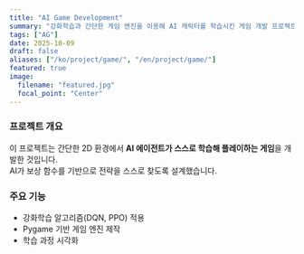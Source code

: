 ```yaml
---
title: "AI Game Development"
summary: "강화학습과 간단한 게임 엔진을 이용해 AI 캐릭터를 학습시킨 게임 개발 프로젝트"
tags: ["AG"]
date: 2025-10-09
draft: false
aliases: ["/ko/project/game/", "/en/project/game/"]
featured: true
image:
  filename: "featured.jpg"
  focal_point: "Center"
---
```


### 프로젝트 개요
이 프로젝트는 간단한 2D 환경에서 **AI 에이전트가 스스로 학습해 플레이하는 게임**을 개발한 것입니다.  
AI가 보상 함수를 기반으로 전략을 스스로 찾도록 설계했습니다.

### 주요 기능
- 강화학습 알고리즘(DQN, PPO) 적용  
- Pygame 기반 게임 엔진 제작  
- 학습 과정 시각화  
